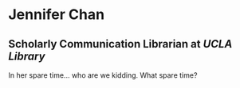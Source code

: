 # Jennifer Chan #

## Scholarly Communication Librarian at _*UCLA Library*_ ##

In her spare time... who are we kidding. What spare time? 
